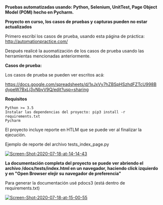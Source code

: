 **Pruebas automatizadas usando: Python, Selenium, UnitTest, Page Object Model (POM) hecho en Pycharm.**

**Proyecto en curso, los casos de pruebas y capturas pueden no estar actualizados**

Primero escribí los casos de prueba, usando esta página de práctica: http://automationpractice.com/

Después realicé la auomatización de los casos de prueba usando las herramientas mencionadas anteriormente.

**Casos de prueba:**

Los casos de prueba se pueden ver escritos acá:

https://docs.google.com/spreadsheets/d/1xJxVy7hZBSpHSzhdFZTcU998BdypeW7BxLj3vNbyV9Q/edit?usp=sharing


**Requisitos**

    Python >= 3.5
    Instalar las dependencias del proyecto: pip3 install -r requirements.txt
    Pycharm
  
El proyecto incluye reporte en HTLM que se puede ver al finalizar la ejecución.

Ejemplo de reporte del archivo tests_index_page.py


<a href="https://ibb.co/BBhK0D4"><img src="https://i.ibb.co/ZxQ1qsH/Screen-Shot-2020-07-18-at-14-14-43.png" alt="Screen-Shot-2020-07-18-at-14-14-43" border="0"></a>

**La documentación completa del proyecto se puede ver abriendo el archivo /docs/tests/index.html en un navegador, haciendo click izquierdo y en "Open Browser elejir su navegador de preferencia"**

Para generar la documentación usé pdocs3 (está dentro de requirements.txt)

<a href="https://ibb.co/jkZcFQc"><img src="https://i.ibb.co/1GJDxPD/Screen-Shot-2020-07-18-at-15-00-55.png" alt="Screen-Shot-2020-07-18-at-15-00-55" border="0"></a>

